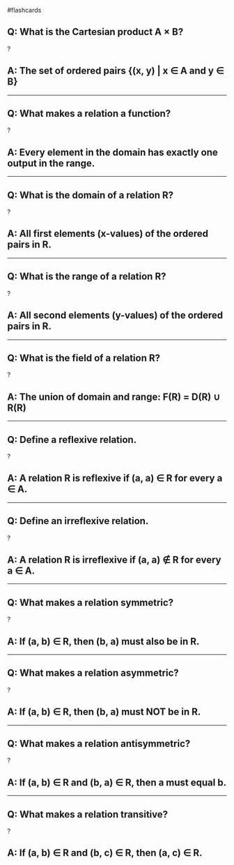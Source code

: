 #flashcards 
## Q: What is the Cartesian product A × B?
?
## A: The set of ordered pairs {(x, y) | x ∈ A and y ∈ B}

---

## Q: What makes a relation a function?
?
## A: Every element in the domain has exactly one output in the range.

---

## Q: What is the domain of a relation R?
?
## A: All first elements (x-values) of the ordered pairs in R.

---

## Q: What is the range of a relation R?
?
## A: All second elements (y-values) of the ordered pairs in R.

---

## Q: What is the field of a relation R?
?
## A: The union of domain and range: F(R) = D(R) ∪ R(R)

---

## Q: Define a reflexive relation.
?
## A: A relation R is reflexive if (a, a) ∈ R for every a ∈ A.

---

## Q: Define an irreflexive relation.
?
## A: A relation R is irreflexive if (a, a) ∉ R for every a ∈ A.

---

## Q: What makes a relation symmetric?
?
## A: If (a, b) ∈ R, then (b, a) must also be in R.

---

## Q: What makes a relation asymmetric?
?
## A: If (a, b) ∈ R, then (b, a) must NOT be in R.

---

## Q: What makes a relation antisymmetric?
?
## A: If (a, b) ∈ R and (b, a) ∈ R, then a must equal b.

---

## Q: What makes a relation transitive?
?
## A: If (a, b) ∈ R and (b, c) ∈ R, then (a, c) ∈ R.
